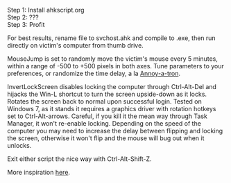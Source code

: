 Step 1: Install ahkscript.org  
Step 2: ???  
Step 3: Profit

For best results, rename file to svchost.ahk and compile to .exe, then run directly on victim's computer from thumb drive.

MouseJump is set to randomly move the victim's mouse every 5 minutes, within a range of -500 to +500 pixels in both axes. Tune parameters to your preferences, or randomize the time delay, a la [Annoy-a-tron](http://www.thinkgeek.com/product/b278/).

InvertLockScreen disables locking the computer through Ctrl-Alt-Del and hijacks the Win-L shortcut to turn the screen upside-down as it locks. Rotates the screen back to normal upon successful login. Tested on Windows 7, as it stands it requires a graphics driver with rotation hotkeys set to Ctrl-Alt-arrows. Careful, if you kill it the mean way through Task Manager, it won't re-enable locking. Depending on the speed of the computer you may need to increase the delay between flipping and locking the screen, otherwise it won't flip and the mouse will bug out when it unlocks.

Exit either script the nice way with Ctrl-Alt-Shift-Z.

More inspiration [here](http://www.howtogeek.com/57552/the-10-most-ridiculously-awesome-geeky-computer-pranks/).
